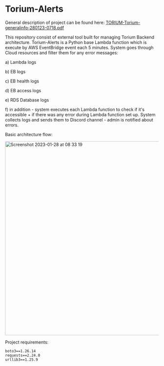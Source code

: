 # Torium-Alerts

General description of project can be found here:
[TORIUM-Torium-generalinfo-280123-0718.pdf](https://github.com/ArtCie/Torium-Alerts/files/10526562/TORIUM-Torium-generalinfo-280123-0718.pdf)

This repository consist of external tool built for managing Torium Backend architecture. Torium-Alerts is a Python base Lambda function which is execute by AWS EventBridge event each 5 minutes. System goes through Cloud resources and filter them for any error messages:

a) Lambda logs

b) EB logs

c) EB health logs

d) EB access logs

e) RDS Database logs

f) in addition - system executes each Lambda function to check if it's accessible + if there was any error during Lambda function set up. 
System collects logs and sends them to Discord channel - admin is notified about errors.

Basic architecture flow:

<img width="636" alt="Screenshot 2023-01-28 at 08 33 19" src="https://user-images.githubusercontent.com/72509444/215253417-2bb02246-ec32-46d5-97a7-432c012b1fe8.png">

Project requirements:

```
boto3==1.26.14
requests==2.24.0
urllib3==1.25.9
```

